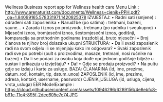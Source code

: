 Wellness
Business report app for Wellness health care
Menu Link : http://www.arenaturist.com/documents/Wellness+cjenik+PPH.pdf?_ga=1.84099165.578331971.1420825378
IZVJEŠTAJ: • Radni sati (smjene) : odrađeni sati zaposlenika • Narudžbe (po satima) : tretmani, bazeni, saune... • Zarada i iznos po proizvodu, tretmanu (po radniku i sveukupno) • Mjesečni iznos, tromjesečni iznos, šestomjesečni iznos, godišnji, komparacija sa prethodnim godinama (razdoblja), bruto mjesečni • Broj članova te njihov broj dolazaka ukupni
STRUKTURA: • Da li svaki zaposlenik radi na svom odjelu ili se mijenjaju kako im odgovara? • Svaki zaposlenik radi sve po potrebi (pult s proizvodima, masaze, tretmani, nosi ručnike na bazen) • Da li se podaci za osobu koja dođe npr.jednom godišnje bilježe u sustav i prikazuju u izvještaju? • Da! • Gdje se prodaju proizvodi? • Na pultu gdje se izdaju i karte za usluge.
BAZA:
ČLANARINA (id, ime, prezime, datum_rođ, kontakt, tip, datum_unos)
ZAPOSLENIK (id, ime, prezime, adresa, kontakt, username, password)
CJENIK_USLUGA (id, usluga, cijena, vrsta_usluga)
EER ModelExample : https://cloud.githubusercontent.com/assets/10946296/6289156/4e8ebfc8-b91e-11e4-895f-2dee605e7c74.JPG

